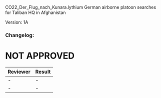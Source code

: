 CO22_Der_Flug_nach_Kunara.lythium
German airborne platoon searches for Taliban HQ in Afghanistan


Version: 1A

### Changelog: 


# NOT APPROVED
| Reviewer | Result |
| ------------ | ------------- |
| - | - |
| - | - |